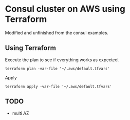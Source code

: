 Consul cluster on AWS using Terraform
=============

Modified and unfinished from the consul examples.

## Using Terraform

Execute the plan to see if everything works as expected.

```
terraform plan -var-file '~/.aws/default.tfvars'
```

Apply

```
terraform apply -var-file '~/.aws/default.tfvars'
```

## TODO

* multi AZ
